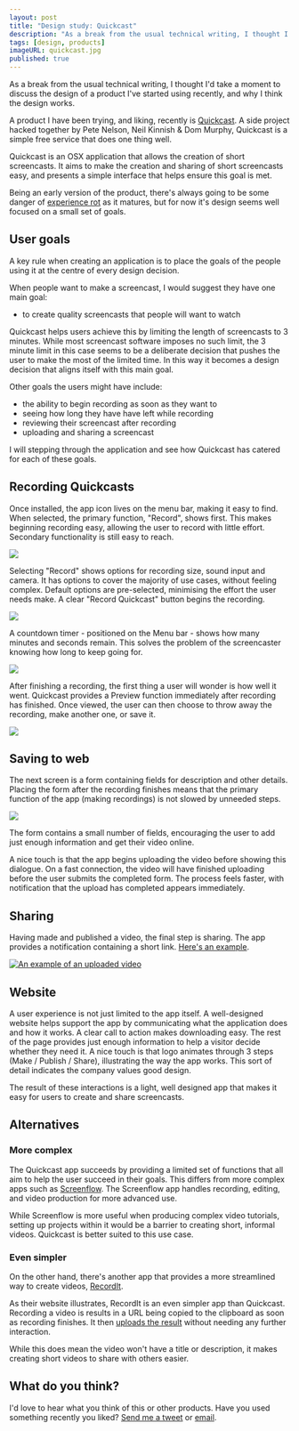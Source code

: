 ```yaml
---
layout: post
title: "Design study: Quickcast"
description: "As a break from the usual technical writing, I thought I'd take a moment to discuss the design of a product I've started using recently, and why I think the design works."
tags: [design, products]
imageURL: quickcast.jpg
published: true
---
```


As a break from the usual technical writing, I thought I'd take a moment to discuss the design of a product I've started using recently, and why I think the design works.

A product I have been trying, and liking, recently is [Quickcast](http://quickcast.io/). A side project hacked together by Pete Nelson, Neil Kinnish & Dom Murphy, Quickcast is a simple free service that does one thing well.

Quickcast is an OSX application that allows the creation of short screencasts. It aims to make the creation and sharing of short screencasts easy, and presents a simple interface that helps ensure this goal is met.

Being an early version of the product, there's always going to be some danger of [experience rot](http://www.uie.com/articles/experience_rot/) as it matures, but for now it's design seems well focused on a small set of goals.

## User goals

A key rule when creating an application is to place the goals of the people using it at the centre of every design decision.

When people want to make a screencast, I would suggest they have one main goal:

- to create quality screencasts that people will want to watch

Quickcast helps users achieve this by limiting the length of screencasts to 3 minutes. While most screencast software imposes no such limit, the 3 minute limit in this case seems to be a deliberate decision that pushes the user to make the most of the limited time. In this way it becomes a design decision that aligns itself with this main goal.

Other goals the users might have include:

- the ability to begin recording as soon as they want to
- seeing how long they have have left while recording
- reviewing their screencast after recording
- uploading and sharing a screencast

I will stepping through the application and see how Quickcast has catered for each of these goals.

## Recording Quickcasts

Once installed, the app icon lives on the menu bar, making it easy to find. When selected, the primary function, "Record", shows first. This makes beginning recording easy, allowing the user to record with little effort. Secondary functionality is still easy to reach.

![](http://i.imgur.com/wqDeBpU.png)

Selecting "Record" shows options for recording size, sound input and camera. It has options to cover the majority of use cases, without feeling complex. Default options are pre-selected, minimising the effort the user needs make. A clear "Record Quickcast" button begins the recording.

![](http://i.imgur.com/SFtMgWq.jpg)

A countdown timer - positioned on the Menu bar - shows how many minutes and seconds remain. This solves the problem of the screencaster knowing how long to keep going for.

![](http://i.imgur.com/oPKvhuf.png)

After finishing a recording, the first thing a user will wonder is how well it went. Quickcast provides a Preview function immediately after recording has finished. Once viewed, the user can then choose to throw away the recording, make another one, or save it.

![](http://i.imgur.com/wev6cDU.png)

## Saving to web

The next screen is a form containing fields for description and other details. Placing the form after the recording finishes means that the primary function of the app (making recordings) is not slowed by unneeded steps.

![](http://i.imgur.com/Qtqxj0U.png)

The form contains a small number of fields, encouraging the user to add just enough information and get their video online.

A nice touch is that the app begins uploading the video before showing this dialogue. On a fast connection, the video will have finished uploading before the user submits the completed form. The process feels faster, with notification that the upload has completed appears immediately.

## Sharing

Having made and published a video, the final step is sharing. The app provides a notification containing a short link. [Here's an example](http://quick.as/pmljfj6m).

[![An example of an uploaded video](http://i.imgur.com/JMYzt2v.png)](http://quick.as/j2dacrrp)

## Website

A user experience is not just limited to the app itself. A well-designed website helps support the app by communicating what the application does and how it works. A clear call to action makes downloading easy. The rest of the page provides just enough information to help a visitor decide whether they need it. A nice touch is that logo animates through 3 steps (Make / Publish / Share), illustrating the way the app works. This sort of detail indicates the company values good design.

The result of these interactions is a light, well designed app that makes it easy for users to create and share screencasts.

## Alternatives

### More complex

The Quickcast app succeeds by providing a limited set of functions that all aim to help the user succeed in their goals. This differs from more complex apps such as [Screenflow](http://www.telestream.net/Screenflow/). The Screenflow app handles recording, editing, and video production for more advanced use.

While Screenflow is more useful when producing complex video tutorials, setting up projects within it would be a barrier to creating short, informal videos. Quickcast is better suited to this use case.

### Even simpler

On the other hand, there's another app that provides a more streamlined way to create videos, [RecordIt](http://recordit.co).

As their website illustrates, RecordIt is an even simpler app than Quickcast. Recording a video is results in a URL being copied to the clipboard as soon as recording finishes. It then [uploads the result](http://recordit.co/qsYu6N) without needing any further interaction.

While this does mean the video won't have a title or description, it makes creating short videos to share with others easier.

## What do you think?

I'd love to hear what you think of this or other products. Have you used something recently you liked? [Send me a tweet](http://mastodon.ie/@donovanh) or [email](mailto:d@hop.ie).
